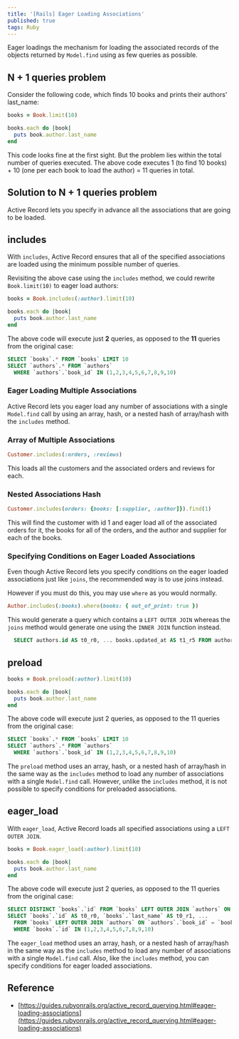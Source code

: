 ```yaml
---
title: '[Rails] Eager Loading Associations'
published: true
tags: Ruby
---
```


Eager loadings the mechanism for loading the associated records of the objects
returned by `Model.find` using as few queries as possible.

## N + 1 queries problem

Consider the following code, which finds 10 books and prints their authors' last_name:

```ruby
books = Book.limit(10)

books.each do |book|
  puts book.author.last_name
end
```

This code looks fine at the first sight. But the problem lies within the total
number of queries executed. The above code executes 1 (to find 10 books) + 10
(one per each book to load the author) = 11 queries in total.

## Solution to N + 1 queries problem

Active Record lets you specify in advance all the associations that are going
to be loaded.

## includes

With `includes`, Active Record ensures that all of the specified associations are loaded using the minimum possible number of queries.

Revisiting the above case using the `includes` method, we could rewrite `Book.limit(10)` to eager load authors:

```ruby
books = Book.includes(:author).limit(10)

books.each do |book|
  puts book.author.last_name
end
```

The above code will execute just **2** queries, as opposed to the **11** queries from the original case:

```sql
SELECT `books`.* FROM `books` LIMIT 10
SELECT `authors`.* FROM `authors`
  WHERE `authors`.`book_id` IN (1,2,3,4,5,6,7,8,9,10)
```

### Eager Loading Multiple Associations

Active Record lets you eager load any number of associations with a single
`Model.find` call by using an array, hash, or a nested hash of array/hash with
the `includes` method.

### Array of Multiple Associations

```ruby
Customer.includes(:orders, :reviews)
```

This loads all the customers and the associated orders and reviews for each.

### Nested Associations Hash

```ruby
Customer.includes(orders: {books: [:supplier, :author]}).find(1)
```

This will find the customer with id 1 and eager load all of the associated orders for it, the books for all of the orders, and the author and supplier for each of the books.

### Specifying Conditions on Eager Loaded Associations

Even though Active Record lets you specify conditions on the eager loaded
associations just like `joins`, the recommended way is to use joins instead.

However if you must do this, you may use `where` as you would normally.

```ruby
Author.includes(:books).where(books: { out_of_print: true })
```

This would generate a query which contains a `LEFT OUTER JOIN` whereas the `joins`
method would generate one using the `INNER JOIN` function instead.

```sql
  SELECT authors.id AS t0_r0, ... books.updated_at AS t1_r5 FROM authors LEFT OUTER JOIN "books" ON "books"."author_id" = "authors"."id" WHERE (books.out_of_print = 1)
```

## preload

```ruby
books = Book.preload(:author).limit(10)

books.each do |book|
  puts book.author.last_name
end
```

The above code will execute just 2 queries, as opposed to the 11 queries from the original case:


```sql
SELECT `books`.* FROM `books` LIMIT 10
SELECT `authors`.* FROM `authors`
  WHERE `authors`.`book_id` IN (1,2,3,4,5,6,7,8,9,10)
```

The `preload` method uses an array, hash, or a nested hash of array/hash in the
same way as the `includes` method to load any number of associations with a
single `Model.find` call. However, unlike the `includes` method, it is not
possible to specify conditions for preloaded associations.

## eager_load

With `eager_load`, Active Record loads all specified associations using a `LEFT OUTER JOIN`.

```ruby
books = Book.eager_load(:author).limit(10)

books.each do |book|
  puts book.author.last_name
end
```

The above code will execute just 2 queries, as opposed to the 11 queries from the original case:

```sql
SELECT DISTINCT `books`.`id` FROM `books` LEFT OUTER JOIN `authors` ON `authors`.`book_id` = `books`.`id` LIMIT 10
SELECT `books`.`id` AS t0_r0, `books`.`last_name` AS t0_r1, ...
  FROM `books` LEFT OUTER JOIN `authors` ON `authors`.`book_id` = `books`.`id`
  WHERE `books`.`id` IN (1,2,3,4,5,6,7,8,9,10)
```

The `eager_load` method uses an array, hash, or a nested hash of array/hash in
the same way as the `includes` method to load any number of associations with a
single `Model.find` call. Also, like the `includes` method, you can specify
conditions for eager loaded associations.

## Reference

- [https://guides.rubyonrails.org/active_record_querying.html#eager-loading-associations](https://guides.rubyonrails.org/active_record_querying.html#eager-loading-associations)
